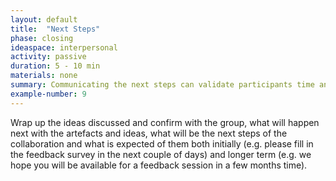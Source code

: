 ```yaml
---
layout: default
title:  "Next Steps"
phase: closing
ideaspace: interpersonal
activity: passive
duration: 5 - 10 min
materials: none
summary: Communicating the next steps can validate participants time and energy.
example-number: 9
---
```


Wrap up the ideas discussed and confirm with the group, what will happen next with the artefacts and ideas, what will be the next steps of the collaboration and what is expected of them both initially (e.g. please fill in the feedback survey in the next couple of days) and longer term (e.g. we hope you will be available for a feedback session in a few months time).
